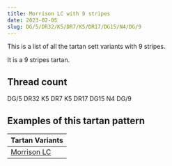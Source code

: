 ```yaml
---
title: Morrison LC with 9 stripes
date: 2023-02-05
slug: DG/5/DR32/K5/DR7/K5/DR17/DG15/N4/DG/9
---
```

This is a list of all the tartan sett variants with 9 stripes.

It is a 9 stripes tartan.


## Thread count
DG/5 DR32 K5 DR7 K5 DR17 DG15 N4 DG/9

## Examples of this tartan pattern

| Tartan Variants |
|---------------|
| [Morrison LC](/variants/dg/5/dr32/k5/dr7/k5/dr17/dg15/n4/dg/9-dg11450d-draa0000-k000000-naaaaaa)||
